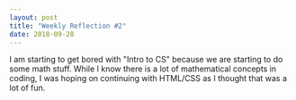 ```yaml
---
layout: post
title: "Weekly Reflection #2"
date: 2018-09-28
---
```


I am starting to get bored with "Intro to CS" because we are starting to do some math stuff. While I know there is a lot of mathematical concepts in coding, I was hoping on continuing with HTML/CSS as I thought that was a lot of fun.
